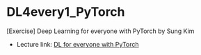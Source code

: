 # DL4every1_PyTorch
[Exercise] Deep Learning for everyone with PyTorch by Sung Kim

- Lecture link: [DL for everyone with PyTorch](https://www.youtube.com/watch?v=SKq-pmkekTk&index=1&list=PLlMkM4tgfjnJ3I-dbhO9JTw7gNty6o_2m)
